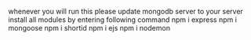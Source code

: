 whenever you will run this please update mongodb server to your server 
install all modules by entering following command
npm i express
npm i mongoose
npm i shortid
npm i ejs
npm i nodemon  
